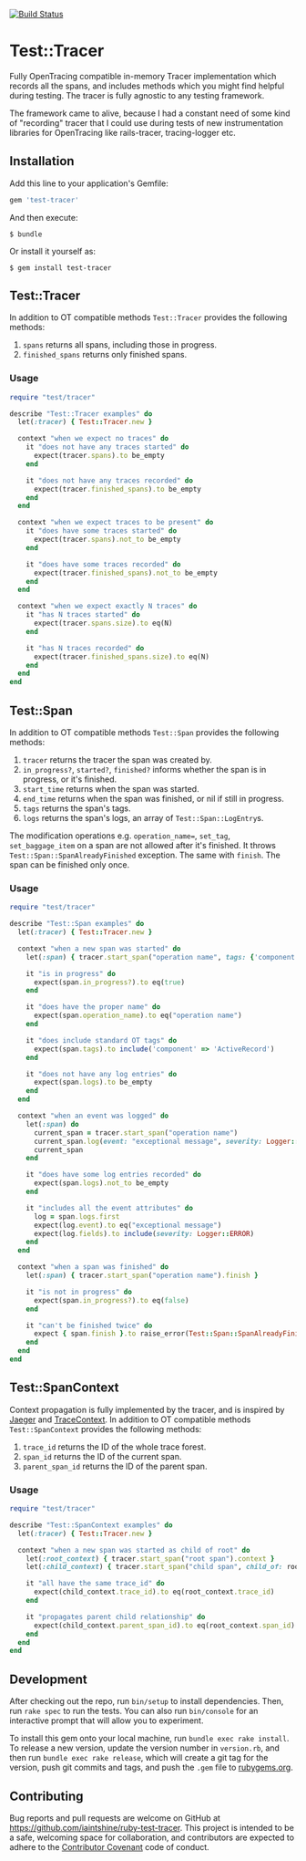 [![Build Status](https://travis-ci.org/iaintshine/ruby-test-tracer.svg?branch=master)](https://travis-ci.org/iaintshine/ruby-test-tracer)
# Test::Tracer

Fully OpenTracing compatible in-memory Tracer implementation which records all the spans, and includes methods which you might find helpful during testing. The tracer is fully agnostic to any testing framework.

The framework came to alive, because I had a constant need of some kind of "recording" tracer that I could use during tests of new instrumentation libraries for OpenTracing like rails-tracer, tracing-logger etc.

## Installation

Add this line to your application's Gemfile:

```ruby
gem 'test-tracer'
```

And then execute:

    $ bundle

Or install it yourself as:

    $ gem install test-tracer

## Test::Tracer

In addition to OT compatible methods `Test::Tracer` provides the following methods:

1. `spans` returns all spans, including those in progress.
2. `finished_spans` returns only finished spans.

### Usage

```ruby
require "test/tracer"

describe "Test::Tracer examples" do
  let(:tracer) { Test::Tracer.new }

  context "when we expect no traces" do
    it "does not have any traces started" do
      expect(tracer.spans).to be_empty
    end

    it "does not have any traces recorded" do
      expect(tracer.finished_spans).to be_empty
    end
  end

  context "when we expect traces to be present" do
    it "does have some traces started" do
      expect(tracer.spans).not_to be_empty
    end

    it "does have some traces recorded" do
      expect(tracer.finished_spans).not_to be_empty
    end
  end

  context "when we expect exactly N traces" do
    it "has N traces started" do
      expect(tracer.spans.size).to eq(N)
    end

    it "has N traces recorded" do
      expect(tracer.finished_spans.size).to eq(N)
    end
  end
end
```

## Test::Span

In addition to OT compatible methods `Test::Span` provides the following methods:

1. `tracer` returns the tracer the span was created by.
1. `in_progress?`, `started?`, `finished?` informs whether the span is in progress, or it's finished.
2. `start_time` returns when the span was started.
2. `end_time` returns when the span was finished, or nil if still in progress.
2. `tags` returns the span's tags.
2. `logs` returns the span's logs, an array of `Test::Span::LogEntry`s.

The modification operations e.g. `operation_name=`, `set_tag`, `set_baggage_item` on a span are not allowed after it's finished. It throws `Test::Span::SpanAlreadyFinished` exception. The same with `finish`. The span can be finished only once.

### Usage

```ruby
require "test/tracer"

describe "Test::Span examples" do
  let(:tracer) { Test::Tracer.new }

  context "when a new span was started" do
    let(:span) { tracer.start_span("operation name", tags: {'component' => 'ActiveRecord'}) }

    it "is in progress" do
      expect(span.in_progress?).to eq(true) 
    end

    it "does have the proper name" do
      expect(span.operation_name).to eq("operation name")
    end

    it "does include standard OT tags" do
      expect(span.tags).to include('component' => 'ActiveRecord')
    end

    it "does not have any log entries" do
      expect(span.logs).to be_empty
    end
  end

  context "when an event was logged" do
    let(:span) do 
      current_span = tracer.start_span("operation name")
      current_span.log(event: "exceptional message", severity: Logger::ERROR, pid: $1)
      current_span
    end

    it "does have some log entries recorded" do
      expect(span.logs).not_to be_empty
    end

    it "includes all the event attributes" do
      log = span.logs.first
      expect(log.event).to eq("exceptional message")
      expect(log.fields).to include(severity: Logger::ERROR)
    end
  end

  context "when a span was finished" do
    let(:span) { tracer.start_span("operation name").finish }

    it "is not in progress" do
      expect(span.in_progress?).to eq(false)
    end

    it "can't be finished twice" do
      expect { span.finish }.to raise_error(Test::Span::SpanAlreadyFinished)
    end
  end
end
```

## Test::SpanContext

Context propagation is fully implemented by the tracer, and is inspired by [Jaeger](http://jaeger.readthedocs.io/en/latest/) and [TraceContext](https://github.com/TraceContext/tracecontext-spec/pull/1/files). In addition to OT compatible methods `Test::SpanContext` provides the following methods:

1. `trace_id` returns the ID of the whole trace forest.
1. `span_id` returns the ID of the current span.
2. `parent_span_id` returns the ID of the parent span.


### Usage

```ruby
require "test/tracer"

describe "Test::SpanContext examples" do
  let(:tracer) { Test::Tracer.new }

  context "when a new span was started as child of root" do
    let(:root_context) { tracer.start_span("root span").context } 
    let(:child_context) { tracer.start_span("child span", child_of: root_context) }

    it "all have the same trace_id" do
      expect(child_context.trace_id).to eq(root_context.trace_id)
    end

    it "propagates parent child relationship" do
      expect(child_context.parent_span_id).to eq(root_context.span_id)
    end
  end
end
```

## Development

After checking out the repo, run `bin/setup` to install dependencies. Then, run `rake spec` to run the tests. You can also run `bin/console` for an interactive prompt that will allow you to experiment.

To install this gem onto your local machine, run `bundle exec rake install`. To release a new version, update the version number in `version.rb`, and then run `bundle exec rake release`, which will create a git tag for the version, push git commits and tags, and push the `.gem` file to [rubygems.org](https://rubygems.org).

## Contributing

Bug reports and pull requests are welcome on GitHub at https://github.com/iaintshine/ruby-test-tracer. This project is intended to be a safe, welcoming space for collaboration, and contributors are expected to adhere to the [Contributor Covenant](http://contributor-covenant.org) code of conduct.

